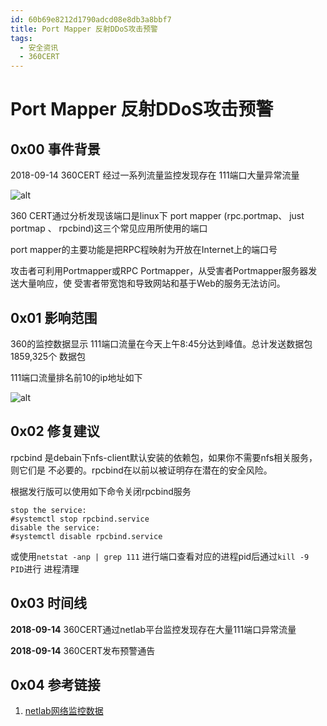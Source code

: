 ```yaml
---
id: 60b69e8212d1790adcd08e8db3a8bbf7
title: Port Mapper 反射DDoS攻击预警
tags: 
  - 安全资讯
  - 360CERT
---
```


# Port Mapper 反射DDoS攻击预警

0x00 事件背景
---------


2018-09-14 360CERT 经过一系列流量监控发现存在 111端口大量异常流量


![alt](https://p403.ssl.qhimgs4.com/t01c13e072c77b56587.png)


360 CERT通过分析发现该端口是linux下 port mapper (rpc.portmap、 just portmap 、 rpcbind)这三个常见应用所使用的端口


port mapper的主要功能是把RPC程映射为开放在Internet上的端口号


攻击者可利用Portmapper或RPC Portmapper，从受害者Portmapper服务器发送大量响应，使
受害者带宽饱和导致网站和基于Web的服务无法访问。


0x01 影响范围
---------


360的监控数据显示 111端口流量在今天上午8:45分达到峰值。总计发送数据包1859,325个
数据包


111端口流量排名前10的ip地址如下


![alt](https://p403.ssl.qhimgs4.com/t010c6b2563df5a271f.png)


0x02 修复建议
---------


rpcbind 是debain下nfs-client默认安装的依赖包，如果你不需要nfs相关服务，则它们是
不必要的。rpcbind在以前以被证明存在潜在的安全风险。


根据发行版可以使用如下命令关闭rpcbind服务



```
stop the service: 
#systemctl stop rpcbind.service
disable the service:
#systemctl disable rpcbind.service

```

或使用`netstat -anp | grep 111` 进行端口查看对应的进程pid后通过`kill -9 PID`进行
进程清理


0x03 时间线
--------


**2018-09-14** 360CERT通过netlab平台监控发现存在大量111端口异常流量


**2018-09-14** 360CERT发布预警通告


0x04 参考链接
---------


1. [netlab网络监控数据](http://scan.netlab.360.com/#/dashboard?dstport=110&topn=10)


